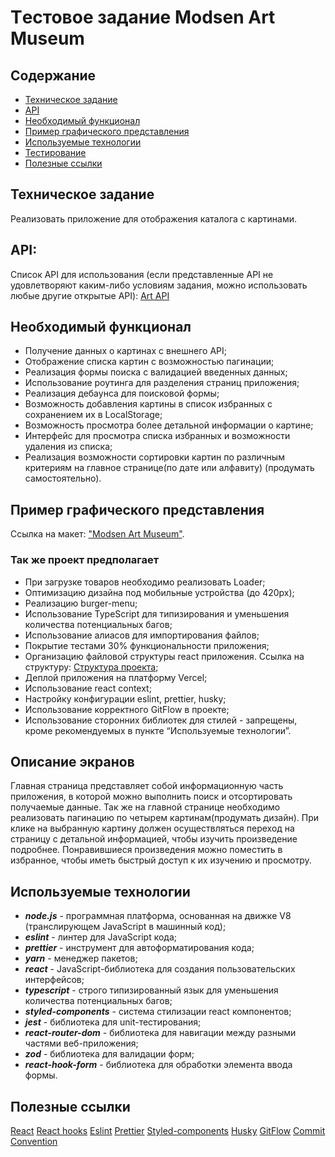 # Tестовое задание Modsen Art Museum

## Содержание

-   [Техническое задание](#Техническое-задание)
-   [API](#API)
-   [Необходимый функционал](#Необходимый-функционал)
-   [Пример графического представления](#Пример-графического-представления)
-   [Используемые технологии](#Используемые-технологии)
-   [Тестирование](#Тестирование)
-   [Полезные ссылки](#Полезные-ссылки)

## Техническое задание

Реализовать приложение для отображения каталога с картинами.

## API:

Список API для использования (если представленные API не удовлетворяют каким-либо условиям задания,
можно использовать любые другие открытые API): [Art API](https://api.artic.edu/docs/#introduction)

## Необходимый функционал

-   Получение данных о картинах с внешнего API;
-   Отображение списка картин с возможностью пагинации;
-   Реализация формы поиска с валидацией введенных данных;
-   Использование роутинга для разделения страниц приложения;
-   Реализация дебаунса для поисковой формы;
-   Возможность добавления картины в список избранных с сохранением их в LocalStorage;
-   Возможность просмотра более детальной информации о картине;
-   Интерфейс для просмотра списка избранных и возможности удаления из списка;
-   Реализация возможности сортировки картин по различным критериям на главное странице(по дате или
    алфавиту) (продумать самостоятельно).

## Пример графического представления

Ссылка на макет:
["Modsen Art Museum"](https://www.figma.com/file/XSLT4bMToK5tOdbXBBuqhP/Trainee-task-1?type=design&node-id=0-1&mode=design&t=tthepIdFQRlAXlVS-0).

### Так же проект предполагает

-   При загрузке товаров необходимо реализовать Loader;
-   Оптимизацию дизайна под мобильные устройства (до 420px);
-   Реализацию burger-menu;
-   Использование TypeScript для типизирования и уменьшения количества потенциальных багов;
-   Использование алиасов для импортирования файлов;
-   Покрытие тестами 30% функциональности приложения;
-   Организацию файловой структуры react приложения. Ссылка на структуру:
    [Структура проекта](https://github.com/mkrivel/structure);
-   Деплой приложения на платформу Vercel;
-   Использование react context;
-   Настройку конфигурации eslint, prettier, husky;
-   Использование корректного GitFlow в проекте;
-   Использование сторонних библиотек для стилей - запрещены, кроме рекомендуемых в пункте
    “Используемые технологии”.

## Описание экранов

Главная страница представляет собой информационную часть приложения, в которой можно выполнить поиск
и отсортировать получаемые данные. Так же на главной странице необходимо реализовать пагинацию по
четырем картинам(продумать дизайн). При клике на выбранную картину должен осуществляться переход на
страницу с детальной информацией, чтобы изучить произведение подробнее. Понравившиеся произведения
можно поместить в избранное, чтобы иметь быстрый доступ к их изучению и просмотру.

## Используемые технологии

-   **_node.js_** - программная платформа, основанная на движке V8 (транслирующем JavaScript в
    машинный код);
-   **_eslint_** - линтер для JavaScript кода;
-   **_prettier_** - инструмент для автоформатирования кода;
-   **_yarn_** - менеджер пакетов;
-   **_react_** - JavaScript-библиотека для создания пользовательских интерфейсов;
-   **_typescript_** - строго типизированный язык для уменьшения количества потенциальных багов;
-   **_styled-components_** - система стилизации react компонентов;
-   **_jest_** - библиотека для unit-тестирования;
-   **_react-router-dom_** - библиотека для навигации между разными частями веб-приложения;
-   **_zod_** - библиотека для валидации форм;
-   **_react-hook-form_** - библиотека для обработки элемента ввода формы.

## Полезные ссылки

[React](https://reactjs.org/docs/getting-started.html)
[React hooks](https://reactjs.org/docs/hooks-intro.html)
[Eslint](https://eslint.org/docs/user-guide/configuring)
[Prettier](https://prettier.io/docs/en/install.html)
[Styled-components](https://www.styled-components.com/docs)
[Husky](https://dev.to/ivadyhabimana/setup-eslint-prettier-and-husky-in-a-node-project-a-step-by-step-guide-946)
[GitFlow](https://www.atlassian.com/ru/git/tutorials/comparing-workflows/gitflow-workflow)
[Commit Convention](https://www.conventionalcommits.org/en/v1.0.0/)
